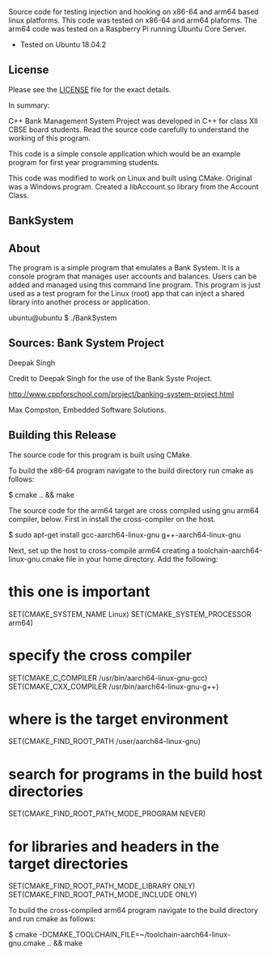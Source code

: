 
Source code for testing injection and hooking on x86-64 and arm64 based linux platforms.  This code was tested on x86-64 and arm64 plaforms. The arm64 code was tested on a Raspberry Pi running Ubuntu Core Server.

- Tested on Ubuntu 18.04.2

## License

Please see the [LICENSE](LICENSE) file for the exact details.

In summary:

C++ Bank Management System Project was developed in C++ for class XII CBSE board students. Read the source code carefully to understand the working of this program.

This code is a simple console application which would be an example program for first year programming students.

This code was modified to work on Linux and built using CMake.  Original was a Windows program.  Created a libAccount.so library from the Account Class.

## BankSystem

## About

The program is a simple program that emulates a Bank System.  It is a console program that manages user accounts and balances.  Users can be added and managed using this command line program.  This program is just used as a test program for the Linux (root) app that can inject a shared library into another process or application.

ubuntu@ubuntu $ ./BankSystem

## Sources: Bank System Project

Deepak Singh

Credit to Deepak Singh for the use of the Bank Syste Project.

http://www.cppforschool.com/project/banking-system-project.html

Max Compston, Embedded Software Solutions.

## Building this Release

The source code for this program is built using CMake.  

To build the x86-64 program navigate to the build directory run cmake as follows:

$ cmake .. && make

The source code for the arm64 target are cross compiled using gnu arm64 compiler, below.  First in install the cross-compiler on the host.

$ sudo apt-get install gcc-aarch64-linux-gnu g++-aarch64-linux-gnu

Next, set up the host to cross-compile arm64 creating a toolchain-aarch64-linux-gnu.cmake file in your home directory.  Add the following:

# this one is important
SET(CMAKE_SYSTEM_NAME Linux)
SET(CMAKE_SYSTEM_PROCESSOR arm64)

# specify the cross compiler
SET(CMAKE_C_COMPILER   /usr/bin/aarch64-linux-gnu-gcc)
SET(CMAKE_CXX_COMPILER /usr/bin/aarch64-linux-gnu-g++)

# where is the target environment
SET(CMAKE_FIND_ROOT_PATH  /user/aarch64-linux-gnu)

# search for programs in the build host directories
SET(CMAKE_FIND_ROOT_PATH_MODE_PROGRAM NEVER)

# for libraries and headers in the target directories
SET(CMAKE_FIND_ROOT_PATH_MODE_LIBRARY ONLY)
SET(CMAKE_FIND_ROOT_PATH_MODE_INCLUDE ONLY)

To build the cross-compiled arm64 program navigate to the build directory and run cmake as follows:

$ cmake -DCMAKE_TOOLCHAIN_FILE=~/toolchain-aarch64-linux-gnu.cmake .. && make


